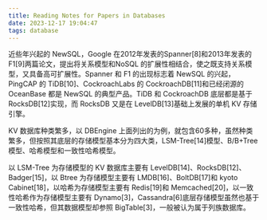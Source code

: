 ```yaml
---
title: Reading Notes for Papers in Databases
date: 2023-12-17 19:04:47
tags: database
---
```


近些年兴起的 NewSQL，Google 在2012年发表的Spanner[8]和2013年发表的F1[9]两篇论文，提出将关系模型和NoSQL
的扩展性相结合，使之既支持关系模型，又具备高可扩展性。Spanner 和 F1 的出现标志着 NewSQL 的兴起，PingCAP 的 TiDB[10]、CockroachLabs 的 CockroachDB[11]和已经闭源的 OceanBase 都是 NewSQL 的典型产品。TiDB 和 CockroachDB 底层都是基于 RocksDB[12]实现，而 RocksDB 又是在 LevelDB[13]基础上发展的单机 KV 存储引擎。

KV 数据库种类繁多，以 DBEngine 上面列出的为例，就包含60多种，虽然种类繁多，但按照其底层的存储模型基本分为四大类，LSM-Tree[14]模型、B/B+Tree 模型、哈希模型和一致性哈希模型。

以 LSM-Tree 为存储模型的 KV 数据库主要有 LevelDB[14]、RocksDB[12]、Badger[15]，以 Btree 为存储模型主要有 LMDB[16]、BoltDB[17]和 kyoto Cabinet[18]，以哈希为存储模型主要有 Redis[19]和 Memcached[20]，以一致性哈希作为存储模型主要有 Dynamo[3]，Cassandra[6]底层存储模型虽然也基于一致性哈希，但其数据模型却参照 BigTable[3]，一般被认为属于列族数据库。
